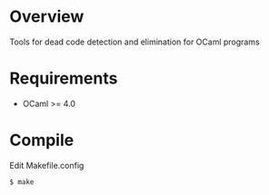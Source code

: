 # Overview

  Tools for dead code detection and elimination for OCaml programs  

# Requirements

  * OCaml >= 4.0

# Compile

Edit Makefile.config

    $ make